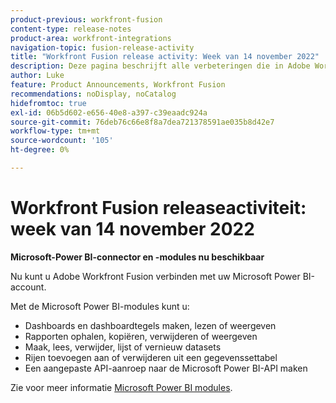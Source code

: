 ```yaml
---
product-previous: workfront-fusion
content-type: release-notes
product-area: workfront-integrations
navigation-topic: fusion-release-activity
title: "Workfront Fusion release activity: Week van 14 november 2022"
description: Deze pagina beschrijft alle verbeteringen die in Adobe Workfront Fusion in de week van 14 november 2022 zijn aangebracht.
author: Luke
feature: Product Announcements, Workfront Fusion
recommendations: noDisplay, noCatalog
hidefromtoc: true
exl-id: 06b5d602-e656-40e8-a397-c39eaadc924a
source-git-commit: 76deb76c66e8f8a7dea721378591ae035b8d42e7
workflow-type: tm+mt
source-wordcount: '105'
ht-degree: 0%

---
```


# Workfront Fusion releaseactiviteit: week van 14 november 2022

**Microsoft-Power BI-connector en -modules nu beschikbaar**

Nu kunt u Adobe Workfront Fusion verbinden met uw Microsoft Power BI-account.

Met de Microsoft Power BI-modules kunt u:

* Dashboards en dashboardtegels maken, lezen of weergeven
* Rapporten ophalen, kopiëren, verwijderen of weergeven
* Maak, lees, verwijder, lijst of vernieuw datasets
* Rijen toevoegen aan of verwijderen uit een gegevenssettabel
* Een aangepaste API-aanroep naar de Microsoft Power BI-API maken

Zie voor meer informatie [Microsoft Power BI modules](../../../workfront-fusion/apps-and-their-modules/powerbi-modules.md).
